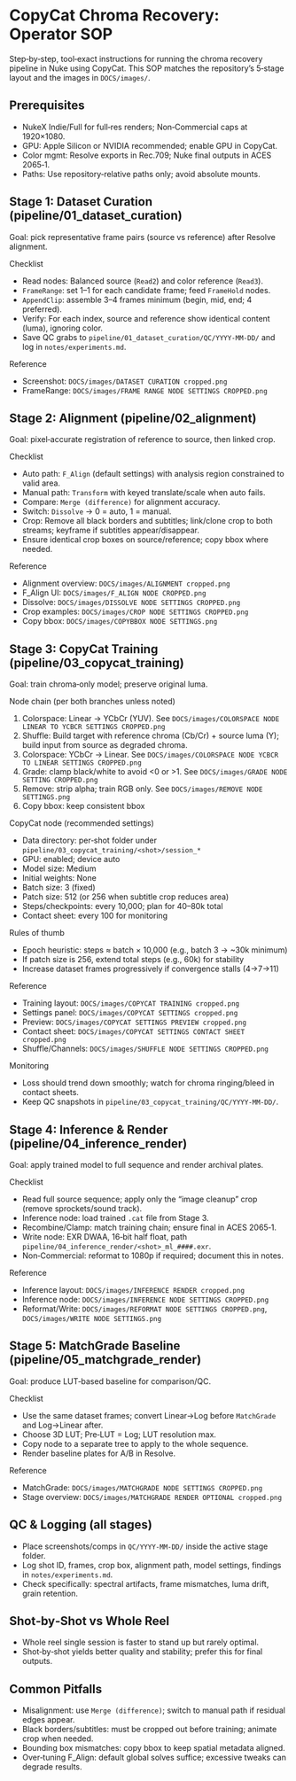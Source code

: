 # CopyCat Chroma Recovery: Operator SOP

Step‑by‑step, tool‑exact instructions for running the chroma recovery pipeline in Nuke using CopyCat. This SOP matches the repository’s 5‑stage layout and the images in `DOCS/images/`.

## Prerequisites
- NukeX Indie/Full for full‑res renders; Non‑Commercial caps at 1920×1080.
- GPU: Apple Silicon or NVIDIA recommended; enable GPU in CopyCat.
- Color mgmt: Resolve exports in Rec.709; Nuke final outputs in ACES 2065‑1.
- Paths: Use repository‑relative paths only; avoid absolute mounts.

## Stage 1: Dataset Curation (pipeline/01_dataset_curation)
Goal: pick representative frame pairs (source vs reference) after Resolve alignment.

Checklist
- Read nodes: Balanced source (`Read2`) and color reference (`Read3`).
- `FrameRange`: set 1–1 for each candidate frame; feed `FrameHold` nodes.
- `AppendClip`: assemble 3–4 frames minimum (begin, mid, end; 4 preferred).
- Verify: For each index, source and reference show identical content (luma), ignoring color.
- Save QC grabs to `pipeline/01_dataset_curation/QC/YYYY-MM-DD/` and log in `notes/experiments.md`.

Reference
- Screenshot: `DOCS/images/DATASET CURATION cropped.png`
- FrameRange: `DOCS/images/FRAME RANGE NODE SETTINGS CROPPED.png`

## Stage 2: Alignment (pipeline/02_alignment)
Goal: pixel‑accurate registration of reference to source, then linked crop.

Checklist
- Auto path: `F_Align` (default settings) with analysis region constrained to valid area.
- Manual path: `Transform` with keyed translate/scale when auto fails.
- Compare: `Merge (difference)` for alignment accuracy.
- Switch: `Dissolve` → 0 = auto, 1 = manual.
- Crop: Remove all black borders and subtitles; link/clone crop to both streams; keyframe if subtitles appear/disappear.
- Ensure identical crop boxes on source/reference; copy bbox where needed.

Reference
- Alignment overview: `DOCS/images/ALIGNMENT cropped.png`
- F_Align UI: `DOCS/images/F_ALIGN NODE CROPPED.png`
- Dissolve: `DOCS/images/DISSOLVE NODE SETTINGS CROPPED.png`
- Crop examples: `DOCS/images/CROP NODE SETTINGS CROPPED.png`
- Copy bbox: `DOCS/images/COPYBBOX NODE SETTINGS.png`

## Stage 3: CopyCat Training (pipeline/03_copycat_training)
Goal: train chroma‑only model; preserve original luma.

Node chain (per both branches unless noted)
1) Colorspace: Linear → YCbCr (YUV). See `DOCS/images/COLORSPACE NODE LINEAR TO YCBCR SETTINGS CROPPED.png`
2) Shuffle: Build target with reference chroma (Cb/Cr) + source luma (Y); build input from source as degraded chroma.
3) Colorspace: YCbCr → Linear. See `DOCS/images/COLORSPACE NODE YCBCR TO LINEAR SETTINGS CROPPED.png`
4) Grade: clamp black/white to avoid <0 or >1. See `DOCS/images/GRADE NODE SETTING CROPPED.png`
5) Remove: strip alpha; train RGB only. See `DOCS/images/REMOVE NODE SETTINGS.png`
6) Copy bbox: keep consistent bbox

CopyCat node (recommended settings)
- Data directory: per‑shot folder under `pipeline/03_copycat_training/<shot>/session_*`
- GPU: enabled; device auto
- Model size: Medium
- Initial weights: None
- Batch size: 3 (fixed)
- Patch size: 512 (or 256 when subtitle crop reduces area)
- Steps/checkpoints: every 10,000; plan for 40–80k total
- Contact sheet: every 100 for monitoring

Rules of thumb
- Epoch heuristic: steps ≈ batch × 10,000 (e.g., batch 3 → ~30k minimum)
- If patch size is 256, extend total steps (e.g., 60k) for stability
- Increase dataset frames progressively if convergence stalls (4→7→11)

Reference
- Training layout: `DOCS/images/COPYCAT TRAINING cropped.png`
- Settings panel: `DOCS/images/COPYCAT SETTINGS cropped.png`
- Preview: `DOCS/images/COPYCAT SETTINGS PREVIEW cropped.png`
- Contact sheet: `DOCS/images/COPYCAT SETTINGS CONTACT SHEET cropped.png`
- Shuffle/Channels: `DOCS/images/SHUFFLE NODE SETTINGS CROPPED.png`

Monitoring
- Loss should trend down smoothly; watch for chroma ringing/bleed in contact sheets.
- Keep QC snapshots in `pipeline/03_copycat_training/QC/YYYY-MM-DD/`.

## Stage 4: Inference & Render (pipeline/04_inference_render)
Goal: apply trained model to full sequence and render archival plates.

Checklist
- Read full source sequence; apply only the “image cleanup” crop (remove sprockets/sound track).
- Inference node: load trained `.cat` file from Stage 3.
- Recombine/Clamp: match training chain; ensure final in ACES 2065‑1.
- Write node: EXR DWAA, 16‑bit half float, path `pipeline/04_inference_render/<shot>_ml_####.exr`.
- Non‑Commercial: reformat to 1080p if required; document this in notes.

Reference
- Inference layout: `DOCS/images/INFERENCE RENDER cropped.png`
- Inference node: `DOCS/images/INFERENCE NODE SETTINGS CROPPED.png`
- Reformat/Write: `DOCS/images/REFORMAT NODE SETTINGS CROPPED.png`, `DOCS/images/WRITE NODE SETTINGS.png`

## Stage 5: MatchGrade Baseline (pipeline/05_matchgrade_render)
Goal: produce LUT‑based baseline for comparison/QC.

Checklist
- Use the same dataset frames; convert Linear→Log before `MatchGrade` and Log→Linear after.
- Choose 3D LUT; Pre‑LUT = Log; LUT resolution max.
- Copy node to a separate tree to apply to the whole sequence.
- Render baseline plates for A/B in Resolve.

Reference
- MatchGrade: `DOCS/images/MATCHGRADE NODE SETTINGS CROPPED.png`
- Stage overview: `DOCS/images/MATCHGRADE RENDER OPTIONAL cropped.png`

## QC & Logging (all stages)
- Place screenshots/comps in `QC/YYYY-MM-DD/` inside the active stage folder.
- Log shot ID, frames, crop box, alignment path, model settings, findings in `notes/experiments.md`.
- Check specifically: spectral artifacts, frame mismatches, luma drift, grain retention.

## Shot‑by‑Shot vs Whole Reel
- Whole reel single session is faster to stand up but rarely optimal.
- Shot‑by‑shot yields better quality and stability; prefer this for final outputs.

## Common Pitfalls
- Misalignment: use `Merge (difference)`; switch to manual path if residual edges appear.
- Black borders/subtitles: must be cropped out before training; animate crop when needed.
- Bounding box mismatches: copy bbox to keep spatial metadata aligned.
- Over‑tuning F_Align: default global solves suffice; excessive tweaks can degrade results.

